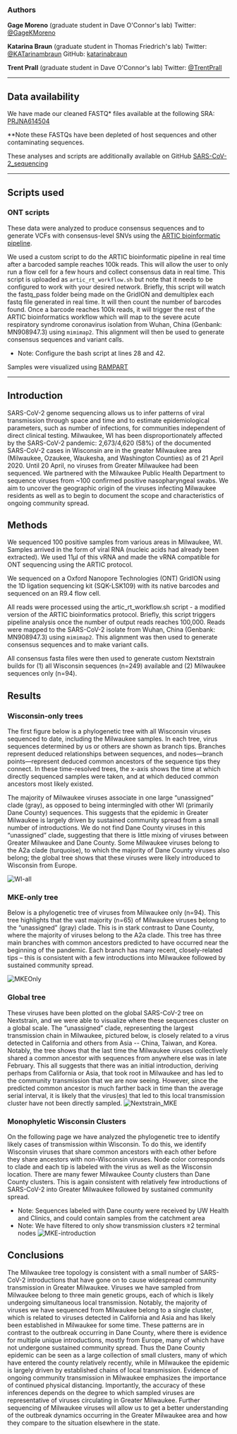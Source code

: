 ### Authors

**Gage Moreno** (graduate student in Dave O'Connor's lab) Twitter: [@GageKMoreno](https://twitter.com/GageKMoreno)

**Katarina Braun** (graduate student in Thomas Friedrich's lab)  Twitter: [@KATarinambraun](https://twitter.com/KATarinambraun) GitHub: [katarinabraun](https://github.com/katarinabraun)

**Trent Prall** (graduate student in Dave O'Connor's lab) Twitter: [@TrentPrall](https://twitter.com/TrentPrall)

---------------------
## Data availability

We have made our cleaned FASTQ* files available at the following SRA: [PRJNA614504]()

**Note these FASTQs have been depleted of host sequences and other contaminating sequences.

These analyses and scripts are additionally available on GitHub [SARS-CoV-2_sequencing](https://github.com/katarinabraun/SARS-CoV-2_sequencing)

---------------------
## Scripts used
### ONT scripts  
These data were analyzed to produce consensus sequences and to generate VCFs with consensus-level SNVs using the [ARTIC bioinformatic pipeline](https://artic.network/ncov-2019/ncov2019-bioinformatics-sop.html). 

We used a custom script to do the ARTIC bioinformatic pipeline in real time after a barcoded sample reaches 100k reads. This will allow the user to only run a flow cell for a few hours and collect consensus data in real time. This script is uploaded as `artic_rt_workflow.sh` but note that it needs to be configured to work with your desired network. Briefly, this script will watch the fastq_pass folder being made on the GridION and demultiplex each fastq file generated in real time. It will then count the number of barcodes found. Once a barcode reaches 100k reads, it will trigger the rest of the ARTIC bioinformatics workflow which will map to the severe acute respiratory syndrome coronavirus isolation from Wuhan, China (Genbank: MN908947.3) using `mimimap2`. This alignment will then be used to generate consensus sequences and variant calls.
- Note: Configure the bash script at lines 28 and 42. 

Samples were visualized using [RAMPART](https://artic-network.github.io/rampart/)

---------------------
## Introduction 
SARS-CoV-2 genome sequencing allows us to infer patterns of viral transmission through space and time and to estimate epidemiological parameters, such as number of infections, for communities independent of direct clinical testing. Milwaukee, WI has been disproportionately affected by the SARS-CoV-2 pandemic: 2,673/4,620 (58%) of the documented SARS-CoV-2 cases in Wisconsin are in the greater Milwaukee area (Milwaukee, Ozaukee, Waukesha, and Washington Counties) as of 21 April 2020. Until 20 April, no viruses from Greater Milwaukee had been sequenced. We partnered with the Milwaukee Public Health Department to sequence viruses from ~100 confirmed positive nasopharyngeal swabs. We aim to uncover the geographic origin of the viruses infecting Milwaukee residents as well as to begin to document the scope and characteristics of ongoing community spread. 

## Methods
We sequenced 100 positive samples from various areas in Milwaukee, WI. Samples arrived in the form of viral RNA (nucleic acids had already been extracted). We used 11µl of this vRNA and made the vRNA compatible for ONT sequencing using the ARTIC protocol.

We sequenced on a Oxford Nanopore Technologies (ONT) GridION using the 1D ligation sequencing kit (SQK-LSK109) with its native barcodes and sequenced on an R9.4 flow cell. 

All reads were processed using the artic_rt_workflow.sh script - a modified version of the ARTIC bioinformatics protocol. Briefly, this script triggers pipeline analysis once the number of output reads reaches 100,000. Reads were mapped to the SARS-CoV-2 isolate from Wuhan, China (Genbank: MN908947.3) using `mimimap2`. This alignment was then used to generate consensus sequences and to make variant calls. 

All consensus fasta files were then used to generate custom Nextstrain builds for (1) all Wisconsin sequences (n=249) available and (2) Milwaukee sequences only (n=94). 

## Results
### Wisconsin-only trees 
The first figure below is a phylogenetic tree with all Wisconsin viruses sequenced to date, including the Milwaukee samples. In each tree, virus sequences determined by us or others are shown as branch tips. Branches represent deduced relationships between sequences, and nodes—branch points—represent deduced common ancestors of the sequence tips they connect. In these time-resolved trees, the x-axis shows the time at which directly sequenced samples were taken, and at which deduced common ancestors most likely existed. 

The majority of Milwaukee viruses associate in one large “unassigned” clade (gray), as opposed to being intermingled with other WI (primarily Dane County) sequences. This suggests that the epidemic in Greater Milwaukee is largely driven by sustained community spread from a small number of introductions. We do not find Dane County viruses in this “unassigned” clade, suggesting that there is little mixing of viruses between Greater Milwaukee and Dane County. Some Milwaukee viruses belong to the A2a clade (turquoise), to which the majority of Dane County viruses also belong; the global tree shows that these viruses were likely introduced to Wisconsin from Europe. 

![WI-all](figures/WI-all.png)

### MKE-only tree
Below is a phylogenetic tree of viruses from Milwaukee only (n=94). This tree highlights that the vast majority (n=65) of Milwaukee viruses belong to the “unassigned” (gray) clade. This is in stark contrast to Dane County, where the majority of viruses belong to the A2a clade. This tree has three main branches with common ancestors predicted to have occurred near the beginning of the pandemic. Each branch has many recent, closely-related tips – this is consistent with a few introductions into Milwaukee followed by sustained community spread. 

![MKEOnly](figures/MKEOnly_V2.png)

### Global tree
These viruses have been plotted on the global SARS-CoV-2 tree on Nextstrain, and we were able to visualize where these sequences cluster on a global scale. The “unassigned” clade, representing the largest transmission chain in Milwaukee, pictured below, is closely related to a virus detected in California and others from Asia -- China, Taiwan, and Korea. Notably, the tree shows that the last time the Milwaukee viruses collectively shared a common ancestor with sequences from anywhere else was in late February. This all suggests that there was an initial introduction, deriving perhaps from California or Asia, that took root in Milwaukee and has led to the community transmission that we are now seeing. However, since the predicted common ancestor is much farther back in time than the average serial interval, it is likely that the virus(es) that led to this local transmission cluster have not been directly sampled.
![Nextstrain_MKE](MKE_global.png)

### Monophyletic Wisconsin Clusters
On the following page we have analyzed the phylogenetic tree to identify likely cases of transmission within Wisconsin. To do this, we identify Wisconsin viruses that share common ancestors with each other before they share ancestors with non-Wisconsin viruses. Node color corresponds to clade and each tip is labeled with the virus as well as the Wisconsin location. There are many fewer Milwaukee County clusters than Dane County clusters. This is again consistent with relatively few introductions of SARS-CoV-2 into Greater Milwaukee followed by sustained community spread.

* Note: Sequences labeled with Dane county were received by UW Health and Clinics, and could contain samples from the catchment area
* Note: We have filtered to only show transmission clusters ≥2 terminal nodes
![MKE-introduction](figures/MKE-introductions-2020-03-30.png)

## Conclusions 
The Milwaukee tree topology is consistent with a small number of SARS-CoV-2 introductions that have gone on to cause widespread community transmission in Greater Milwaukee. Viruses we have sampled from Milwaukee belong to three main genetic groups, each of which is likely undergoing simultaneous local transmission. Notably, the majority of viruses we have sequenced from Milwaukee belong to a single cluster, which is related to viruses detected in California and Asia and has likely been established in Milwaukee for some time. These patterns are in contrast to the outbreak occurring in Dane County, where there is evidence for multiple unique introductions, mostly from Europe, many of which have not undergone sustained community spread. Thus the Dane County epidemic can be seen as a large collection of small clusters, many of which have entered the county relatively recently, while in Milwaukee the epidemic is largely driven by established chains of local transmission. Evidence of ongoing community transmission in Milwaukee emphasizes the importance of continued physical distancing. Importantly, the accuracy of these inferences depends on the degree to which sampled viruses are representative of viruses circulating in Greater Milwaukee. Further sequencing of Milwaukee viruses will allow us to get a better understanding of the outbreak dynamics occurring in the Greater Milwaukee area and how they compare to the situation elsewhere in the state.